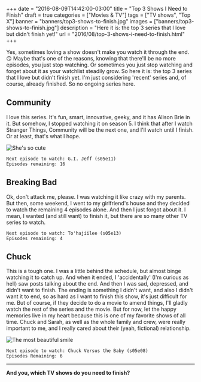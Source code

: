 +++
date = "2016-08-09T14:42:00-03:00"
title = "Top 3 Shows I Need to Finish"
draft = true
categories = ["Movies & TV"]
tags = ["TV shows", "Top X"]
banner = "banners/top3-shows-to-finish.jpg"
images = ["banners/top3-shows-to-finish.jpg"]
description = "Here it is: the top 3 series that I love but didn't finish yet!"
url = "2016/08/top-3-shows-i-need-to-finish.html"
+++

Yes, sometimes loving a show doesn't make you watch it through the end. :smirk:
Maybe that's one of the reasons, knowing that there'll be no more episodes, you just stop watching.
Or sometimes you just stop watching and forget about it as your watchlist steadily grow.
So here it is: the top 3 series that I love but didn't finish yet.
I'm just considering 'recent' series and, of course, already finished. So no ongoing series here.

<!--more-->

## Community

I love this series. It's fun, smart, innovative, geeky, and it has Alison Brie in it.
But somehow, I stopped watching it on season 5. I think that after I watch Stranger Things,
Community will be the next one, and I'll watch until I finish. Or at least, that's what I hope.

![She's so cute](http://i.imgur.com/1s6th0z.gif)

```nohightlight
Next episode to watch: G.I. Jeff (s05e11)
Episodes remaining: 16
```

## Breaking Bad

Ok, don't attack me, please. I was watching it like crazy with my parents.
But then, some weekend, I went to my girlfriend's house and they decided to watch the remaining 4 episodes alone.
And then I just forgot about it. I mean, I wanted (and still want) to finish it, but there are so many other TV series to watch.

```nohightlight
Next episode to watch: To'hajiilee (s05e13)
Episodes remaining: 4
```

## Chuck

This is a tough one. I was a little behind the schedule, but almost binge watching it to catch up.
And when it ended, I 'accidentally' (I'm curious as hell) saw posts talking about the end.
And then I was sad, depressed, and didn't want to finish. The ending is something I didn't want,
and also I didn't want it to end, so as hard as I want to finish this show, it's just difficult for me.
But of course, if they decide to do a movie to amend things, I'll gladly watch the rest of the series and the movie.
But for now, let the happy memories live in my heart because this is one of my favorite shows of all time.
Chuck and Sarah, as well as the whole family and crew, were really important to me,
and I really cared about their (yeah, fictional) relationship.

<img src="http://i.imgur.com/17XyDd3.gif" class="img-medium" alt="The most beautiful smile"/>

```nohightlight
Next episode to watch: Chuck Versus the Baby (s05e08)
Episodes Remaining: 6
```
___
**And you, which TV shows do you need to finish?**